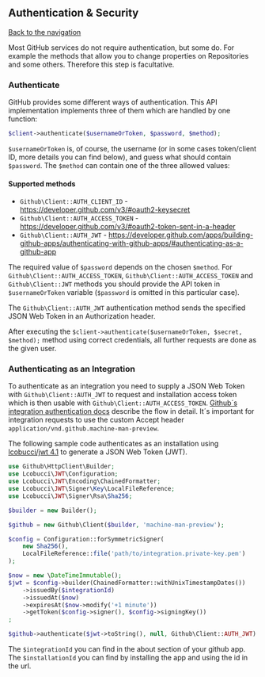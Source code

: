 ## Authentication & Security
[Back to the navigation](README.md)

Most GitHub services do not require authentication, but some do. For example the methods that allow you to change
properties on Repositories and some others. Therefore this step is facultative.

### Authenticate

GitHub provides some different ways of authentication. This API implementation implements three of them which are
handled by one function:

```php
$client->authenticate($usernameOrToken, $password, $method);
```

`$usernameOrToken` is, of course, the username (or in some cases token/client ID, more details you can find below),
and guess what should contain `$password`. The `$method` can contain one of the three allowed values:

#### Supported methods
* `Github\Client::AUTH_CLIENT_ID` - https://developer.github.com/v3/#oauth2-keysecret
* `Github\Client::AUTH_ACCESS_TOKEN` - https://developer.github.com/v3/#oauth2-token-sent-in-a-header
* `Github\Client::AUTH_JWT` - https://developer.github.com/apps/building-github-apps/authenticating-with-github-apps/#authenticating-as-a-github-app

The required value of `$password` depends on the chosen `$method`. For `Github\Client::AUTH_ACCESS_TOKEN`, `Github\Client::AUTH_ACCESS_TOKEN` and
`Github\Client::JWT` methods you should provide the API token in `$usernameOrToken` variable (`$password` is omitted in
this particular case).

The `Github\Client::AUTH_JWT` authentication method sends the specified JSON Web Token in an Authorization header.

After executing the `$client->authenticate($usernameOrToken, $secret, $method);` method using correct credentials, all
further requests are done as the given user.

### Authenticating as an Integration

To authenticate as an integration you need to supply a JSON Web Token with `Github\Client::AUTH_JWT` to request
and installation access token which is then usable with `Github\Client::AUTH_ACCESS_TOKEN`. [Github´s integration
authentication docs](https://developer.github.com/apps/building-github-apps/authentication-options-for-github-apps/#authenticating-as-a-github-app) describe the flow in detail.
It´s important for integration requests to use the custom Accept header `application/vnd.github.machine-man-preview`.

The following sample code authenticates as an installation using [lcobucci/jwt 4.1](https://github.com/lcobucci/jwt/tree/4.1.x)
to generate a JSON Web Token (JWT).

```php
use Github\HttpClient\Builder;
use Lcobucci\JWT\Configuration;
use Lcobucci\JWT\Encoding\ChainedFormatter;
use Lcobucci\JWT\Signer\Key\LocalFileReference;
use Lcobucci\JWT\Signer\Rsa\Sha256;

$builder = new Builder();

$github = new Github\Client($builder, 'machine-man-preview');

$config = Configuration::forSymmetricSigner(
    new Sha256(),
    LocalFileReference::file('path/to/integration.private-key.pem')
);

$now = new \DateTimeImmutable();
$jwt = $config->builder(ChainedFormatter::withUnixTimestampDates())
    ->issuedBy($integrationId)
    ->issuedAt($now)
    ->expiresAt($now->modify('+1 minute'))
    ->getToken($config->signer(), $config->signingKey())
;

$github->authenticate($jwt->toString(), null, Github\Client::AUTH_JWT)
```

The `$integrationId` you can find in the about section of your github app.
The `$installationId` you can find by installing the app and using the id in the url.
